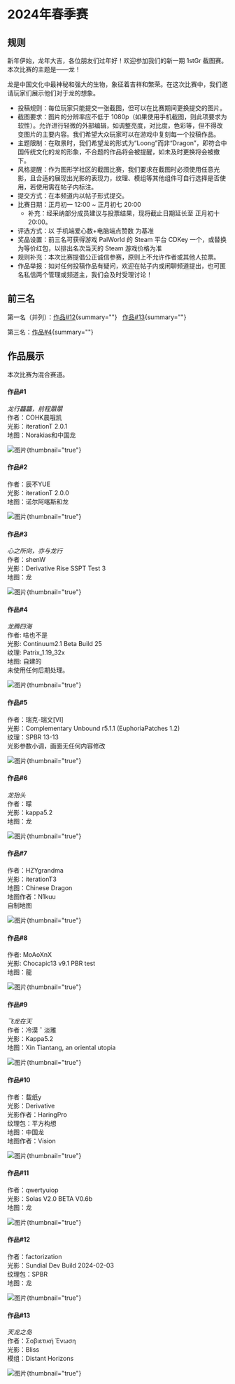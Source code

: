 # 2024年春季赛

<primary-label ref="24sp"/>

<secondary-label ref="jeGallery"/>
<secondary-label ref="beGallery"/>

<show-structure depth="0"/>

## 规则

新年伊始，龙年大吉，各位朋友们过年好！欢迎参加我们的新一期 1stGr 截图赛。本次比赛的主题是——龙！ 

龙是中国文化中最神秘和强大的生物，象征着吉祥和繁荣。在这次比赛中，我们邀请玩家们展示他们对于龙的想象。 
 
- 投稿规则：每位玩家只能提交一张截图，但可以在比赛期间更换提交的图片。 
- 截图要求：图片的分辨率应不低于 1080p（如果使用手机截图，则此项要求为软性）。允许进行轻微的外部编辑，如调整亮度，对比度，色彩等，但不得改变图片的主要内容。我们希望大众玩家可以在游戏中复刻每一个投稿作品。 
- 主题限制：在取景时，我们希望龙的形式为“Loong”而非“Dragon”，即符合中国传统文化的龙的形象，不合题的作品将会被提醒，如未及时更换将会被撤下。 
- 风格提醒：作为图形学社区的截图比赛，我们要求在截图时必须使用任意光影，且合适的展现出光影的表现力，纹理、模组等其他组件可自行选择是否使用，若使用需在帖子内标注。 
- 提交方式：在本频道内以帖子形式提交。 
- 比赛日期：正月初一 12:00 ~ 正月初七 20:00
  - 补充：经采纳部分成员建议与投票结果，现将截止日期延长至 正月初十 20:00。
- 评选方式：以 手机端爱心数+电脑端点赞数 为基准 
- 奖品设置：前三名可获得游戏 PalWorld 的 Steam 平台 CDKey 一个，或替换为等价红包，以排出名次当天的 Steam 游戏价格为准 
- 规则补充：本次比赛提倡公正诚信参赛，原则上不允许作者或其他人拉票。 
- 作品举报：如对任何投稿作品有疑问，欢迎在帖子内或闲聊频道提出，也可匿名私信两个管理或频道主，我们会及时受理讨论！

## 前三名

第一名（并列）：[作品#12](#12){summary=""} &nbsp; [作品#13](#13){summary=""}

第三名：[作品#4](#4){summary=""}

## 作品展示

本次比赛为混合赛道。

#### 作品#1

_龙行龘龘，前程朤朤_  
作者：COHK晨哦凯  
光影：iterationT 2.0.1  
地图：Norakias和中国龙

![图片](2024-spring_1.webp){thumbnail="true"}

#### 作品#2

作者：辰不YUE  
光影：iterationT 2.0.0  
地图：诺尔阿喀斯和龙  

![图片](2024-spring_2.webp){thumbnail="true"}

#### 作品#3

_心之所向，亦与龙行_  
作者：shenW  
光影：Derivative Rise SSPT Test 3  
地图：龙

![图片](2024-spring_3.webp){thumbnail="true"}

#### 作品#4

_龙腾四海_  
作者: 啥也不是  
光影: Continuum2.1 Beta Build 25  
纹理: Patrix_1.19_32x  
地图: 自建的  
未使用任何后期处理。  

![图片](2024-spring_4.webp){thumbnail="true"}

#### 作品#5

作者：瑞克-瑞文[Ⅵ]  
光影：Complementary Unbound r5.1.1 (EuphoriaPatches 1.2)  
纹理：SPBR 13-13  
光影参数小调，画面无任何内容修改  

![图片](2024-spring_5.webp){thumbnail="true"}

#### 作品#6

_龙抬头_  
作者：曚  
光影：kappa5.2  
地图：龙  

![图片](2024-spring_6.webp){thumbnail="true"}

#### 作品#7

作者：HZYgrandma  
光影：iterationT3  
地图：Chinese Dragon  
地图作者：N1kuu  
自制地图    

![图片](2024-spring_7.webp){thumbnail="true"}

#### 作品#8

作者: MoAoXnX  
光影: Chocapic13 v9.1 PBR test  
地图：龍   

![图片](2024-spring_8.webp){thumbnail="true"}

#### 作品#9

_飞龙在天_  
作者：冷漠＇淡雅  
光影：Kappa5.2  
地图：Xin Tiantang, an oriental utopia  

![图片](2024-spring_9.webp){thumbnail="true"}

#### 作品#10

作者：载纸y  
光影：Derivative  
光影作者：HaringPro  
纹理包：平方构想  
地图：中国龙  
地图作者：Vision  

![图片](2024-spring_10.webp){thumbnail="true"}

#### 作品#11

作者：qwertyuiop  
光影：Solas V2.0 BETA V0.6b  
地图：龙    

![图片](2024-spring_11.webp){thumbnail="true"}

#### 作品#12

作者：factorization   
光影：Sundial Dev Build 2024-02-03  
纹理包：SPBR  
地图：龙  

![图片](2024-spring_12.webp){thumbnail="true"}

#### 作品#13

_天龙之岛_  
作者：Σοβιετική Ένωση  
光影：Bliss  
模组：Distant Horizons    

![图片](2024-spring_13.webp){thumbnail="true"}
